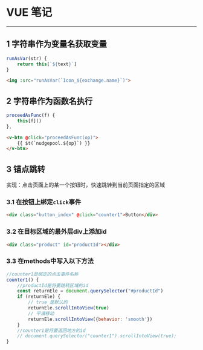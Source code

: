 # VUE 笔记

***
## 1 字符串作为变量名获取变量
```javascript
runAsVar(str) {
    return this[`${text}`]
}
```
```html
<img :src="runAsVar(`Icon_${exchange.name}`)">
```

## 2 字符串作为函数名执行
```javascript
proceedAsFunc(f) {
    this[f]()
},
```
```html
<v-btn @click="proceedAsFunc(op)">
    {{ $t(`nudgepool.${op}`) }}
</v-btn>
```

## 3 锚点跳转
实现：点击页面上的某一个按钮时，快速跳转到当前页面指定的区域
### 3.1 在按钮上绑定`click`事件
```html
<div class="button_index" @click="counter1">Button</div>
```
### 3.2 在目标区域的最外层div上添加id
```html
<div class="product" id="productId"></div>
```
### 3.3 在methods中写入以下方法
```javascript
//counter1是绑定的点击事件名称
counter1() {
    //productId是将要跳转区域的id
    const returnEle = document.querySelector("#productId")
    if (returnEle) {
        // true 是默认的
        returnEle.scrollIntoView(true)
        // 平滑移动
        returnEle.scrollIntoView({behavior: 'smooth'})
    }
    //counter1是将要返回地方的id
    // document.querySelector("counter1").scrollIntoView(true); 
}
```